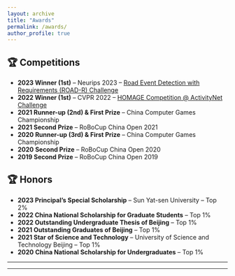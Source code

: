 ```yaml
---
layout: archive
title: "Awards"
permalink: /awards/
author_profile: true
---
```


## 🏆 Competitions
- **2023 Winner (1st)** – Neurips 2023 – [Road Event Detection with Requirements (ROAD-R) Challenge](https://sites.google.com/view/road-r/winners)
- **2022 Winner (1st)** – CVPR 2022 – [HOMAGE Competition @ ActivityNet Challenge](https://youtu.be/KK3SPK6iueE?si=hrFZzSABNyrrL6jF&t=1727)
- **2021 Runner-up (2nd) & First Prize** – China Computer Games Championship
- **2021 Second Prize** – RoBoCup China Open 2021
- **2020 Runner-up (3rd) & First Prize** – China Computer Games Championship
- **2020 Second Prize** – RoBoCup China Open 2020
- **2019 Second Prize** – RoBoCup China Open 2019

## 🏆 Honors
- **2023 Principal’s Special Scholarship** – Sun Yat-sen University – Top 2%
- **2022 China National Scholarship for Graduate Students** – Top 1%
- **2022 Outstanding Undergraduate Thesis of Beijing** – Top 1%
- **2021 Outstanding Graduates of Beijing** – Top 1%
- **2021 Star of Science and Technology** – University of Science and Technology Beijing – Top 1%
- **2020 China National Scholarship for Undergraduates** – Top 1%


------


------

<!-- {% if author.googlescholar %}
  You can also find my articles on <u><a href="{{author.googlescholar}}">my Google Scholar profile</a>.</u>
{% endif %}

{% include base_path %}

{% for post in site.publications reversed %}
  {% include archive-single.html %}
{% endfor %} -->
